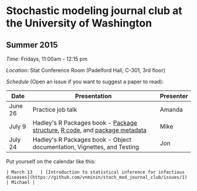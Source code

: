 # Stochastic modeling journal club at the University of Washington

## Summer 2015

*Time*: Fridays, 11:00am - 12:15 pm

*Location*: Stat Conference Room (Padelford Hall, C-301, 3rd floor)

*Schedule* (Open an issue if you want to suggest a paper to read):

| Date | Presentation | Presenter |
|------|--------------|-----------|
| June 26   | Practice job talk | Amanda |
| July 9    | Hadley's R Packages book - [Package structure](http://r-pkgs.had.co.nz/package.html), [R code](http://r-pkgs.had.co.nz/r.html), and [package metadata](http://r-pkgs.had.co.nz/description.html) | Mike |
| July 24   | Hadley's R Packages book - Object documentation, Vignettes, and Testing  | Jon |


Put yourself on the calendar like this:
```
| March 13   | [Introduction to statistical inference for infectious diseases](https://github.com/vnminin/stoch_mod_journal_club/issues/1) | Michael |
```
